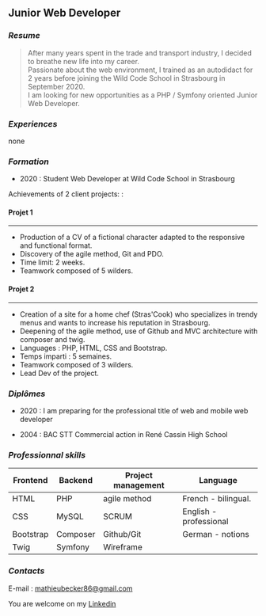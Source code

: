 ## **Junior Web Developer**  
  
  
### _Resume_ 
  
> After many years spent in the trade and transport industry, I decided to breathe new life into my career.    
> Passionate about the web environment, I trained as an autodidact for 2 years before joining the Wild Code School in Strasbourg in September 2020.  
> I am looking for new opportunities as a PHP / Symfony oriented Junior Web Developer.

### _Experiences_

none 
  
### _Formation_  

* 2020 :  Student Web Developer at Wild Code School in Strasbourg

Achievements of 2 client projects: :

#### Projet 1
-------
* Production of a CV of a fictional character adapted to the responsive and functional format.
 * Discovery of the agile method, Git and PDO.
 * Time limit: 2 weeks.
 * Teamwork composed of 5 wilders.

#### Projet 2
-------
* Creation of a site for a home chef (Stras'Cook) who specializes in trendy menus and wants to increase his reputation in Strasbourg.
 * Deepening of the agile method, use of Github and MVC architecture with composer and twig.
 * Languages : PHP, HTML, CSS and Bootstrap.
 * Temps imparti : 5 semaines.
 * Teamwork composed of 3 wilders.
 * Lead Dev of the project.

### _Diplômes_

* 2020 : I am preparing for the professional title of web and mobile web developer

* 2004 : BAC STT Commercial action in René Cassin High School

### _Professionnal skills_  
  
|Frontend     |Backend  |Project management   |Language              |  
|--           |--       |--                   |--                    |  
|HTML         |PHP      |agile method         |French - bilingual.   |  
|CSS          |MySQL    |SCRUM                |English - professional|
|Bootstrap    |Composer |Github/Git           |German - notions      |  
|Twig         |Symfony  |Wireframe            |                      |  
  

### _Contacts_

 E-mail : mathieubecker86@gmail.com
 
 You are welcome on my [Linkedin](https://www.linkedin.com/in/mathieu-becker86/)
 
 



